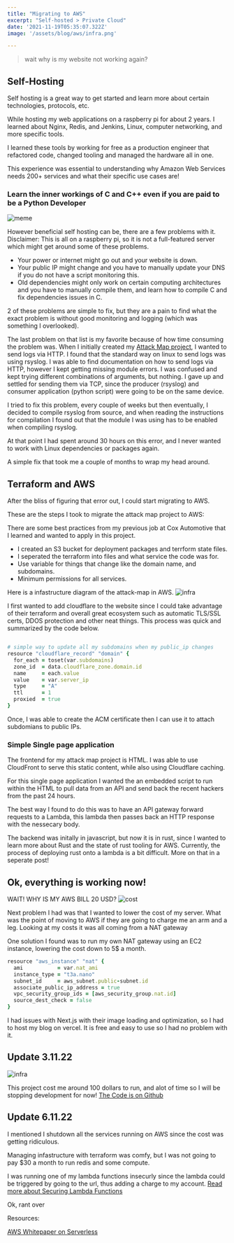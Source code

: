 ```yaml
---
title: "Migrating to AWS"
excerpt: "Self-hosted > Private Cloud"
date: '2021-11-19T05:35:07.322Z'
image: '/assets/blog/aws/infra.png'

---
```


> wait why is my website not working again?

## Self-Hosting

Self hosting is a great way to get started and learn more about certain technologies, protocols, etc.

While hosting my web applications on a raspberry pi for about 2 years. I learned about Nginx, Redis, and Jenkins, Linux, computer networking, and more specific tools. 

I learned these tools by working for free as a production engineer that refactored code, changed tooling and managed the hardware all in one. 

This experience was essential to understanding why Amazon Web Services needs 200+ services and what their specific use cases are!

### Learn the inner workings of C and C++ even if you are paid to be a Python Developer

![meme](/assets/blog/aws/alpine.JPG)

However beneficial self hosting can be, there are a few problems with it.
Disclaimer: This is all on a raspberry pi, so it is not a full-featured server which might get around some of these problems.

- Your power or internet might go out and your website is down. 
- Your public IP might change and you have to manually update your DNS if you do not have a script monitoring this.
- Old dependencies might only work on certain computing architectures and you have to manually compile them, and learn how to compile C and fix dependencies issues in C. 

2 of these problems are simple to fix, but they are a pain to find what the exact problem is without good monitoring and logging (which was something I overlooked).

The last problem on that list is my favorite because of how time consuming the problem was. When I initially created my [Attack Map project](/posts/attack-map), I wanted to send logs via HTTP.
I found that the standard way on linux to send logs was using rsyslog. I was able to find documentation on how to send logs via HTTP, however I kept getting missing module errors. I was confused and kept trying different combinations of arguments, but nothing.
I gave up and settled for sending them via TCP, since the producer (rsyslog) and consumer application (python script) were going to be on the same device. 

I tried to fix this problem, every couple of weeks but then eventually, I decided to compile rsyslog from source, and when reading the instructions for compilation I found out that the module I was using has to be enabled when compiling rsyslog. 

At that point I had spent around 30 hours on this error, and I never wanted to work with Linux dependencies or packages again.

A simple fix that took me a couple of months to wrap my head around. 

## Terraform and AWS

After the bliss of figuring that error out, I could start migrating to AWS.

These are the steps I took to migrate the attack map project to AWS:

There are some best practices from my previous job at Cox Automotive that I learned and wanted to apply in this project.
- I created an S3 bucket for deployment packages and terrform state files.
- I seperated the terraform into files and what service the code was for.
- Use variable for things that change like the domain name, and subdomains.
- Minimum permissions for all services.

Here is a infastructure diagram of the attack-map in AWS.
![infra](/assets/blog/aws/infra.png)

I first wanted to add cloudflare to the website since I could take advantage of their terraform and overall great ecosystem such as automatic TLS/SSL certs, DDOS protection and other neat things. This process was quick and summarized by the code below.

```ruby

# simple way to update all my subdomains when my public_ip changes
resource "cloudflare_record" "domain" {
  for_each = toset(var.subdomains)
  zone_id  = data.cloudflare_zone.domain.id
  name     = each.value
  value    = var.server_ip
  type     = "A"
  ttl      = 1
  proxied  = true
}
```

Once, I was able to create the ACM certificate then I can use it to attach subdomians to public IPs.

### Simple Single page application
The frontend for my attack map project is HTML. I was able to use CloudFront to serve this static content, while also using Cloudflare caching.

For this single page application I wanted the an embedded script to run within the HTML to pull data from an API and send back the recent hackers from the past 24 hours.

The best way I found to do this was to have an API gateway forward requests to a Lambda, this lambda then passes back an HTTP response with the nessecary body. 

The backend was initally in javascript, but now it is in rust, since I wanted to learn more about Rust and the state of rust tooling for AWS. Currently, the process of deploying rust onto a lambda is a bit difficult.
More on that in a seperate post!

## Ok, everything is working now!

WAIT! WHY IS MY AWS BILL 20 USD? 
![cost](/assets/blog/aws/cost1.png)

Next problem I had was that I wanted to lower the cost of my server.
What was the point of moving to AWS if they are going to charge me an arm and a leg.
Looking at my costs it was all coming from a NAT gateway


One solution I found was to run my own NAT gateway using an EC2 instance, lowering the cost down to 5$ a month.
```ruby
resource "aws_instance" "nat" {
  ami           = var.nat_ami 
  instance_type = "t3a.nano"
  subnet_id     = aws_subnet.public-subnet.id
  associate_public_ip_address = true
  vpc_security_group_ids = [aws_security_group.nat.id]
  source_dest_check = false
}
```

I had issues with Next.js with their image loading and optimization, so I had to host my blog on vercel.
It is free and easy to use so I had no problem with it.


## Update 3.11.22
![infra](/assets/blog/aws/rip.png)

This project cost me around 100 dollars to run, and alot of time so I will be stopping development for now!
[The Code is on Github](https://github.com/notedwin/infra)

## Update 6.11.22
I mentioned I shutdown all the services running on AWS since the cost was getting ridiculous.

Managing infastructure with terraform was comfy, but I was not going to pay $30 a month to run redis and some compute.

I was running one of my lambda functions insecurly since the lambda could be triggered by going to the url, thus adding a charge to my account. 
[Read more about Securing Lambda Functions](https://www.wiz.io/blog/securing-aws-lambda-function-urls/)

Ok, rant over


Resources:

[AWS Whitepaper on Serverless](https://docs.aws.amazon.com/whitepapers/latest/serverless-multi-tier-architectures-api-gateway-lambda/single-page-application.html)
